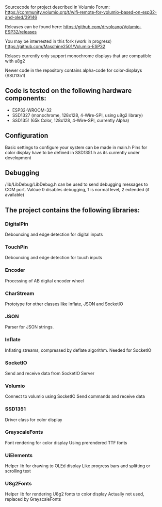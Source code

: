 Sourcecode for project described in Volumio Forum:
https://community.volumio.org/t/wifi-remote-for-volumio-based-on-esp32-and-oled/39146

Releases can be found here:
https://github.com/drvolcano/Volumio-ESP32/releases

You may be interrested in this fork (work in progress)
https://github.com/Maschine2501/Volumio-ESP32

Relases currently only support monochrome displays that are compatible with u8g2

Newer code in the repository contains alpha-code for color-displays (SSD1351)

## Code is tested on the following hardware components:
- ESP32-WROOM-32
- SSD1327 (monochrome, 128x128, 4-Wire-SPI, using u8g2 library)
- SSD1351 (65k Color, 128x128, 4-Wire-SPI, currently Alpha)

## Configuration

Basic settings to configure your system can be made in main.h
Pins for color display have to be defined in SSD1351.h as its currently under development

## Debugging
/lib/LibDebug/LibDebug.h can be used to send debugging messages to COM port.
Valöue 0 disables debugging, 1 is normal level, 2 extended (if available)

## The project contains the following libraries:

### DigitalPin
  Debouncing and edge detection for digital inputs

### TouchPin
  Debouncing and edge detection for touch inputs

### Encoder
  Processing of AB digital encoder wheel
  
### CharStream
  Prototype for other classes like Inflate, JSON and SocketIO
  
### JSON
  Parser for JSON strings.

### Inflate
  Inflating streams, compressed by deflate algorithm.
  Needed for SocketIO
  
### SocketIO
  Send and receive data from SocketIO Server
  
### Volumio
  Connect to volumio using SocketIO
  Send commands and receive data
  
### SSD1351
  Driver class for color display
  
### GrayscaleFonts
  Font rendering for color display
  Using prerendered TTF fonts
  
### UiElements
  Helper lib for drawing to OLEd display
  Like progress bars and splitting or scrolling text
 
### U8g2Fonts
  Helper lib for rendering U8g2 fonts to color display
  Actually not used, replaced by GrayscaleFonts
 
 
  
  
  
  
